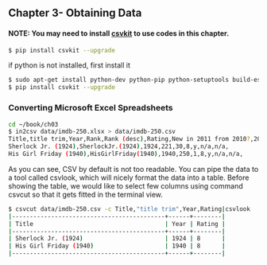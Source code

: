 ## Chapter 3- Obtaining Data

#### NOTE: You may need to install [csvkit](https://csvkit.readthedocs.org/en/0.9.0/) to use codes in this chapter.
```sh
$ pip install csvkit --upgrade
```
if python is not installed, first install it
```sh
$ sudo apt-get install python-dev python-pip python-setuptools build-essential
$ pip install csvkit --upgrade
```

### Converting Microsoft Excel Spreadsheets
```sh
cd ~/book/ch03
$ in2csv data/imdb-250.xlsx > data/imdb-250.csv
Title,title trim,Year,Rank,Rank (desc),Rating,New in 2011 from 2010?,2010 rank,Rank Difference,
Sherlock Jr. (1924),SherlockJr.(1924),1924,221,30,8,y,n/a,n/a,
His Girl Friday (1940),HisGirlFriday(1940),1940,250,1,8,y,n/a,n/a,
```

As you can see, CSV by default is not too readable. You can pipe the data to a tool called csvlook, which will nicely format the data into a table.
Before showing the table, we would like to select few columns using command csvcut so that it gets fitted in the terminal view.
```sh
$ csvcut data/imdb-250.csv -c Title,"title trim",Year,Rating|csvlook
|-------------------------------------------+------+--------|
| Title                                     | Year | Rating |
|-------------------------------------------+------+--------|
| Sherlock Jr. (1924)                       | 1924 | 8      |
| His Girl Friday (1940)                    | 1940 | 8      |
|-------------------------------------------+------+--------|
``` 
